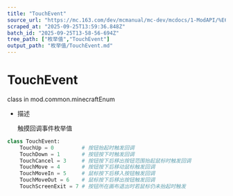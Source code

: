 ```yaml
---
title: "TouchEvent"
source_url: "https://mc.163.com/dev/mcmanual/mc-dev/mcdocs/1-ModAPI/%E6%9E%9A%E4%B8%BE%E5%80%BC/TouchEvent.html"
scraped_at: "2025-09-25T13:59:36.848Z"
batch_id: "2025-09-25T13-58-56-694Z"
tree_path: ["枚举值","TouchEvent"]
output_path: "枚举值/TouchEvent.md"
---
```


#  TouchEvent

class in mod.common.minecraftEnum

*   描述
    
    触摸回调事件枚举值
    

```python
class TouchEvent:
	TouchUp = 0  		# 按钮抬起时触发回调
	TouchDown = 1  		# 按钮按下时触发回调
	TouchCancel = 3  	# 按钮按下后移出按钮范围抬起鼠标时触发回调
	TouchMove = 4  		# 按钮按下后移动鼠标触发回调
	TouchMoveIn = 5  	# 鼠标按下后移入按钮触发回调
	TouchMoveOut = 6  	# 鼠标按下后移出按钮触发回调
	TouchScreenExit = 7 # 按钮所在画布退出时若鼠标仍未抬起时触发


```